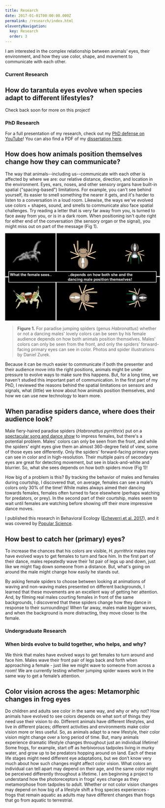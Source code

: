 ```yaml
---
title: Research
date: 2017-01-01T00:00:00.000Z
permalink: /research/index.html
eleventyNavigation:
  key: Research
  order: 3
---
```

I am interested in the complex relationship between animals’ eyes, their environment, and how they use color, shape, and movement to communicate with each other.

### Current Research

## How do tarantula eyes evolve when species adapt to different lifestyles?

Check back soon for more on this project!

### PhD Research

For a full presentation of my research, check out my [PhD defense on YouTube](https://www.youtube.com/watch?v=qQAAh4lfF78&t=416s)! You can also find a PDF of my [dissertation here](http://d-scholarship.pitt.edu/37706/).

## How does how animals position themselves change how they can communicate?

The way that animals--including us--communicate with each other is affected by where we are: our relative distance, direction, and location in the environment. Eyes, ears, noses, and other sensory organs have built-in spatial ("spacing-based") limitations. For example, you can't see behind yourself, its easier to smell something the nearer it gets, and it's harder to listen to a conversation in a loud room. Likewise, the ways we've evolved use colors + shapes, sound, and smells to communicate also face spatial challenges. Try reading a letter that is very far away from you, is turned to face away from you, or is in a dark room. When positioning isn't quite right for either end of the conversation (the sensory organ or the signal), you might miss out on part of the message (Fig 1). 

![](/static/img/hapy-alignment_text.png "Fig 1. Color communication in Habronattus requires signal alignment")

> **Figure 1.** For paradise jumping spiders (genus *Habronattus*) whether or not a dancing males' lovely colors can be seen by his female audience depends on how both animals position themselves. Males' colors can only be seen from the front, and only the spiders' forward-facing primary eyes can see in color. Photos and spider illustrations by Daniel Zurek.

Because it can be much easier to communicate if both the presenter and their audience move into the right positions, animals might be under pressure to evolve ways to make sure this happens. But, for a long time, we haven't studied this important part of communication. In the first part of my PhD, I reviewed the reasons behind the spatial limitations on sensors and signals, what (little) we know about how animals position themselves, and how we can use new technology to learn more.

## When paradise spiders dance, where does their audience look?

Male fiery-haired paradise spiders (*Habronattus pyrrithrix*) put on a [spectacular song and dance show](https://www.youtube.com/watch?v=YEQ3KM4tKLc) to impress females, but there's a potential problem. Males' colors can only be seen from the front, and while the spiders' eight eyes give them an almost 360-degree field of view, some of those eyes see differently. Only the spiders' forward-facing primary eyes can see in color and in high-resolution. Their multiple pairs of secondary eyes are great for detecting movement, but see in black-and-white and blurrier. So, what she sees depends on how both spiders move (Fig 1)!

How big of a problem is this? By tracking the behavior of males and females during courtship, I discovered that, on average, females can see a male’s colors only 30% of the time! While males always aimed their dancing towards females, females often turned to face elsewhere (perhaps watching for predators, or prey). In the second part of their courtship, males seem to wait until females are watching before showing off their more impressive dance moves.

I published this research in Behavioral Ecology ([Echeverri et al. 2017](https://academic.oup.com/beheco/article/28/6/1445/4091426)), and it was covered by [Popular Science](https://www.popsci.com/jumping-spiders-dance-moves).

## How best to catch her (primary) eyes?

To increase the chances that his colors are visible, *H. pyrrithrix* males may have evolved ways to get females to turn and face him.  In the first part of their dance, males repeatedly wave their 1st pair of legs up and down, just like we might flag down someone from a distance. But, what's going on around the male might change how easily he stands out.

By asking female spiders to choose between looking at animations of waving and non-waving males presented on different backgrounds, I learned that these movements are an excellent way of getting her attention. And, by filming real males courting females in front of the same backgrounds, I discovered that these spiders change how they dance in response to their surroundings! When far away, males make bigger waves, and when the background is more distracting, they move closer to the female. 

### Undergraduate Research



### When birds evolve to build together, who helps, and why?



We think that males have evolved ways to get females to turn around and face him. Males wave their front pair of legs back and forth when approaching a female - just like we might wave to someone from across a room! We are currently testing whether jumping spider waves work in the same way to get a female’s attention.

## Color vision across the ages: Metamorphic changes in frog eyes

Do children and adults see color in the same way, and why or why not? How animals have evolved to see colors depends on what sort of things they need use their vision to do. Different animals have different lifestyles, and live in different places; different activities and environments make color vision more or less useful. So, as animals adapt to a new lifestyle, their color vision might change over a long period of time. But, many animals experience dramatic lifestyle changes throughout just an individual lifetime! Some frogs, for example, start off as herbivorous tadpoles living in murky water, and grow up to be predators hopping around on land. Each of these life stages might need different eye adaptations, but we don’t know very much about how such changes might affect color vision. What colors an individual can tell apart may depend on their age, and the same color might be perceived differently throughout a lifetime. I am beginning a project to understand how the photoreceptors in frogs’ eyes change as they metamorphose from tadpoles to adult. Whether or not color vision changes may depend on how big of a lifestyle shift a frog species experiences - frogs that remain aquatic as adults may have different changes than frogs that go from aquatic to terrestrial.